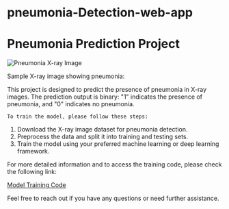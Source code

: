 # pneumonia-Detection-web-app
<!DOCTYPE html>
<html>
<head>
    <title>Pneumonia Prediction Project</title>
</head>
<body>

<h1>Pneumonia Prediction Project</h1>

<img src="Screenshot 2023-10-27 at 4.03.41 PM" alt="Pneumonia X-ray Image">
<p>Sample X-ray image showing pneumonia:</p>

<p>
    This project is designed to predict the presence of pneumonia in X-ray images. The prediction output is binary: "1" indicates the presence of pneumonia, and "0" indicates no pneumonia.

    To train the model, please follow these steps:
</p>

<ol>
    <li>Download the X-ray image dataset for pneumonia detection.</li>
    <li>Preprocess the data and split it into training and testing sets.</li>
    <li>Train the model using your preferred machine learning or deep learning framework.</li>
</ol>

<p>For more detailed information and to access the training code, please check the following link:</p>

<a href="https://github.com/your-username/your-pneumonia-project">Model Training Code</a>

<p>Feel free to reach out if you have any questions or need further assistance.</p>

</body>
</html>
